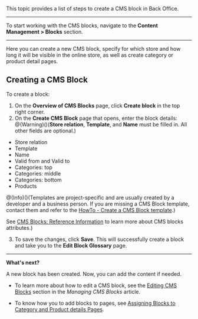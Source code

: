 This topic provides a list of steps to create a CMS block in Back Office.
***
To start working with the CMS blocks, navigate to the **Content Management > Blocks** section.
***
Here you can create a new CMS block, specify for which store and how long it will be visible in the online store, as well as create category or product detail pages.

## Creating a CMS Block
To create a block:

1. On the **Overview of CMS Blocks** page,  click  **Create block** in the top right corner.
2. On the **Create CMS Block** page that opens, enter the block details:
@(Warning)()(**Store relation**, **Template**, and **Name** must be filled in. All other fields are optional.)

* Store relation
* Template
* Name
* Valid from and Valid to
* Categories: top
* Categories: middle
* Categories: bottom
* Products

@(Info)()(Templates are project-specific and are usually created by a developer and a business person. If you are missing a CMS Block template, contact them and refer to the [HowTo - Create a CMS Block template](https://documentation.spryker.com/v4/docs/ht-create-cms-templates#adding-a-template-for-a-cms-block).)

See [CMS Blocks: Reference Information](https://documentation.spryker.com/v2/docs/cms-block-reference-information) to learn more about CMS blocks attributes.)

3. To save the changes, click **Save**. This will successfully create a block and take you to the **Edit Block Glossary** page.

***
**What's next?**

A new block has been created. Now, you can add the content if needed.

* To learn more about how to edit a CMS block, see the [Editing CMS Blocks](https://documentation.spryker.com/v2/docs/managing-cms-blocks#editing-blocks) section in the _Managing CMS Blocks_ article.

* To know how you to add blocks to pages, see [Assigning Blocks to Category and Product details Pages](https://documentation.spryker.com/v2/docs/assigning-blocks-to-category-or-product-pages).
